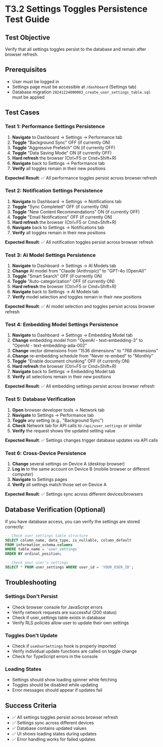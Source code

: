 # T3.2 Settings Toggles Persistence Test Guide

## Test Objective
Verify that all settings toggles persist to the database and remain after browser refresh.

## Prerequisites
- User must be logged in
- Settings page must be accessible at `/dashboard` (Settings tab)
- Database migration `20241224000003_create_user_settings_table.sql` must be applied

## Test Cases

### Test 1: Performance Settings Persistence
1. **Navigate** to Dashboard → Settings → Performance tab
2. **Toggle** "Background Sync" OFF (if currently ON)
3. **Toggle** "Aggressive Prefetch" ON (if currently OFF)
4. **Toggle** "Data Saving Mode" ON (if currently OFF)
5. **Hard refresh** the browser (Ctrl+F5 or Cmd+Shift+R)
6. **Navigate** back to Settings → Performance tab
7. **Verify** all toggles remain in their new positions

**Expected Result**: ✅ All performance toggles persist across browser refresh

### Test 2: Notification Settings Persistence
1. **Navigate** to Dashboard → Settings → Notifications tab
2. **Toggle** "Sync Completed" OFF (if currently ON)
3. **Toggle** "New Content Recommendations" ON (if currently OFF)
4. **Toggle** "Email Notifications" OFF (if currently ON)
5. **Hard refresh** the browser (Ctrl+F5 or Cmd+Shift+R)
6. **Navigate** back to Settings → Notifications tab
7. **Verify** all toggles remain in their new positions

**Expected Result**: ✅ All notification toggles persist across browser refresh

### Test 3: AI Model Settings Persistence
1. **Navigate** to Dashboard → Settings → AI Models tab
2. **Change** AI model from "Claude (Anthropic)" to "GPT-4o (OpenAI)"
3. **Toggle** "Smart Search" OFF (if currently ON)
4. **Toggle** "Auto-categorization" OFF (if currently ON)
5. **Hard refresh** the browser (Ctrl+F5 or Cmd+Shift+R)
6. **Navigate** back to Settings → AI Models tab
7. **Verify** model selection and toggles remain in their new positions

**Expected Result**: ✅ AI model selection and toggles persist across browser refresh

### Test 4: Embedding Model Settings Persistence
1. **Navigate** to Dashboard → Settings → Embedding Model tab
2. **Change** embedding model from "OpenAI - text-embedding-3" to "OpenAI - text-embedding-ada-002"
3. **Change** vector dimensions from "1536 dimensions" to "768 dimensions"
4. **Change** re-embedding schedule from "Never re-embed" to "Monthly"
5. **Toggle** "Enable document chunking" OFF (if currently ON)
6. **Hard refresh** the browser (Ctrl+F5 or Cmd+Shift+R)
7. **Navigate** back to Settings → Embedding Model tab
8. **Verify** all selections remain in their new positions

**Expected Result**: ✅ All embedding settings persist across browser refresh

### Test 5: Database Verification
1. **Open** browser developer tools → Network tab
2. **Navigate** to Settings → Performance tab
3. **Toggle** any setting (e.g., "Background Sync")
4. **Check** Network tab for API calls to `/api/user_settings` or similar
5. **Verify** the request shows the updated setting value

**Expected Result**: ✅ Settings changes trigger database updates via API calls

### Test 6: Cross-Device Persistence
1. **Change** several settings on Device A (desktop browser)
2. **Log in** to the same account on Device B (mobile browser or different computer)
3. **Navigate** to Settings pages
4. **Verify** all settings match those set on Device A

**Expected Result**: ✅ Settings sync across different devices/browsers

## Database Verification (Optional)

If you have database access, you can verify the settings are stored correctly:

```sql
-- Check user_settings table structure
SELECT column_name, data_type, is_nullable, column_default 
FROM information_schema.columns 
WHERE table_name = 'user_settings' 
ORDER BY ordinal_position;

-- Check your user's settings
SELECT * FROM user_settings WHERE user_id = 'YOUR_USER_ID';
```

## Troubleshooting

### Settings Don't Persist
- Check browser console for JavaScript errors
- Verify network requests are successful (200 status)
- Check if user_settings table exists in database
- Verify RLS policies allow user to update their own settings

### Toggles Don't Update
- Check if `useUserSettings` hook is properly imported
- Verify individual update functions are called on toggle change
- Check for TypeScript errors in the console

### Loading States
- Settings should show loading spinner while fetching
- Toggles should be disabled while updating
- Error messages should appear if updates fail

## Success Criteria
- ✅ All settings toggles persist across browser refresh
- ✅ Settings sync across different devices
- ✅ Database contains updated values
- ✅ UI shows loading states during updates
- ✅ Error handling works for failed updates 